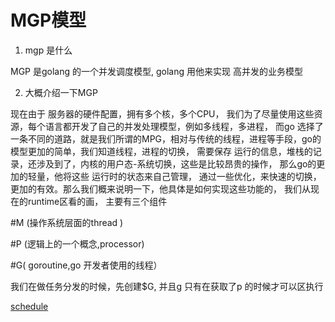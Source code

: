 # MGP模型

1. mgp 是什么

MGP 是golang 的一个并发调度模型, golang 用他来实现 高并发的业务模型

2. 大概介绍一下MGP

现在由于 服务器的硬件配置，拥有多个核，多个CPU， 我们为了尽量使用这些资源，每个语言都开发了自己的并发处理模型，例如多线程，多进程， 而go 选择了一条不同的道路，就是我们所谓的MPG，相对与传统的线程，进程等手段，go的模型更加的简单，我们知道线程，进程的切换， 需要保存 运行的信息，堆栈的记录，还涉及到了，内核的用户态-系统切换，这些是比较昂贵的操作， 那么go的更加的轻量，他将这些 运行时的状态来自己管理， 通过一些优化，来快速的切换，更加的有效。那么我们概来说明一下，他具体是如何实现这些功能的， 我们从现在的runtime区看的画， 主要有三个组件

\#M \(操作系统层面的thread \)

\#P \(逻辑上的一个概念,processor\)

\#G\( goroutine,go 开发者使用的线程）

我们在做任务分发的时候，先创建$G, 并且g 只有在获取了p 的时候才可以区执行

 [schedule](runtime/schdule.md)
